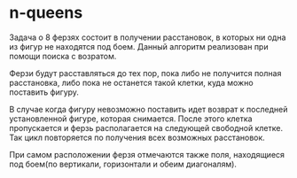 # n-queens
Задача о 8 ферзях состоит в получении расстановок, в которых ни одна из фигур не находятся под боем.
Данный алгоритм реализован при помощи поиска с возратом.

Ферзи будут расставляться до тех пор, пока либо не получится полная расстановка, либо пока не останется такой клетки, куда можно поставить фигуру.

В случае когда фигуру невозможно поставить идет возврат к последней установленной фигуре, которая снимается. После этого клетка пропускается и ферзь располагается на следующей свободной клетке. Так цикл повторяется по получения всех возможных расстановок.

При самом расположении ферзя отмечаются также поля, находящиеся под боем(по вертикали, горизонтали и обеим диагоналям).
